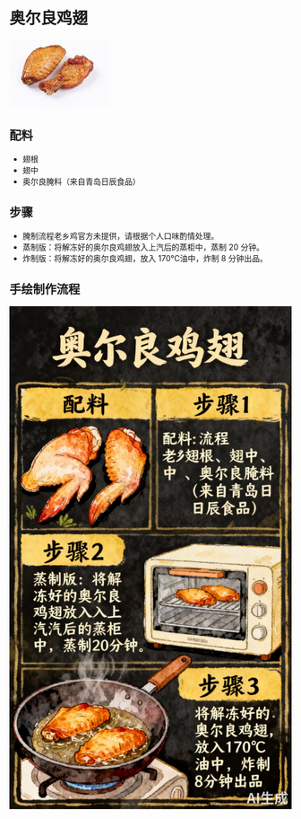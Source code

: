 # 奥尔良鸡翅

![奥尔良鸡翅](../images/奥尔良鸡翅（儿童餐版）.jpg)


## 配料
- 翅根
- 翅中
- 奥尔良腌料（来自青岛日辰食品）

## 步骤
- 腌制流程老乡鸡官方未提供，请根据个人口味酌情处理。
- 蒸制版：将解冻好的奥尔良鸡翅放入上汽后的蒸柜中，蒸制 20 分钟。
- 炸制版：将解冻好的奥尔良鸡翅，放入 170℃油中，炸制 8 分钟出品。


## 手绘制作流程

![手绘制作流程](../images/蒸菜/奥尔良鸡翅.jpg)
